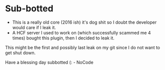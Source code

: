 # Sub-botted

* This is a really old core (2016 ish) it's dog shit so I doubt the developer would care if I leak it.
* A HCF server I used to work on (which successfully scammed me 4 times) bought this plugin, then I decided to leak it.

This might be the first and possibly last leak on my git since I do not want to get shut down.

Have a blessing day subbotted (: - NoCode
